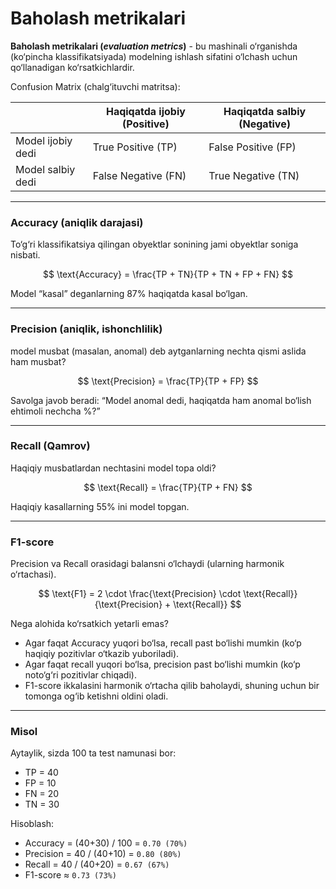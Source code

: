 # Baholash metrikalari

**Baholash metrikalari (*evaluation metrics*)** - bu mashinali o‘rganishda (ko‘pincha klassifikatsiyada) modelning ishlash sifatini o‘lchash uchun qo‘llanadigan ko‘rsatkichlardir.

Confusion Matrix (chalg‘ituvchi matritsa):

|                      | Haqiqatda ijobiy (Positive) | Haqiqatda salbiy (Negative) |
|----------------------|-----------------------------|-----------------------------|
| Model ijobiy dedi    | True Positive (TP)          | False Positive (FP)         |
| Model salbiy dedi    | False Negative (FN)         | True Negative (TN)          |

---

<h3>Accuracy (aniqlik darajasi)</h3>
To‘g‘ri klassifikatsiya qilingan obyektlar sonining jami obyektlar soniga nisbati.

$$
\text{Accuracy} = \frac{TP + TN}{TP + TN + FP + FN}
$$

Model “kasal” deganlarning 87% haqiqatda kasal bo‘lgan.

---

<h3>Precision (aniqlik, ishonchlilik)</h3>
model musbat (masalan, anomal) deb aytganlarning nechta qismi aslida ham musbat?

$$
\text{Precision} = \frac{TP}{TP + FP}
$$

Savolga javob beradi: “Model anomal dedi, haqiqatda ham anomal bo‘lish ehtimoli nechcha %?”

---

<h3>Recall (Qamrov)</h3>
Haqiqiy musbatlardan nechtasini model topa oldi?

$$
\text{Recall} = \frac{TP}{TP + FN}
$$

Haqiqiy kasallarning 55% ini model topgan.

---

<h3>F1-score</h3>
Precision va Recall orasidagi balansni o‘lchaydi (ularning harmonik o‘rtachasi).

$$
\text{F1} = 2 \cdot \frac{\text{Precision} \cdot \text{Recall}}{\text{Precision} + \text{Recall}}
$$

Nega alohida ko‘rsatkich yetarli emas?

- Agar faqat Accuracy yuqori bo‘lsa, recall past bo‘lishi mumkin (ko‘p haqiqiy pozitivlar o‘tkazib yuboriladi).
- Agar faqat recall yuqori bo‘lsa, precision past bo‘lishi mumkin (ko‘p noto‘g‘ri pozitivlar chiqadi).
- F1-score ikkalasini harmonik o‘rtacha qilib baholaydi, shuning uchun bir tomonga og‘ib ketishni oldini oladi.

---

<h3>Misol</h3>
Aytaylik, sizda 100 ta test namunasi bor:

- TP = 40  
- FP = 10  
- FN = 20  
- TN = 30  

Hisoblash:

- Accuracy = (40+30) / 100 = `0.70 (70%)`  
- Precision = 40 / (40+10) = `0.80 (80%)`  
- Recall = 40 / (40+20) = `0.67 (67%)`  
- F1-score ≈ `0.73 (73%)`
